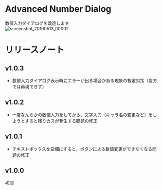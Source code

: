 # Advanced Number Dialog
数値入力ダイアログを改造します  
![screenshot_20190513_00002](https://user-images.githubusercontent.com/50558182/57592506-f09bb000-7571-11e9-8d64-8cab05753c49.jpg)

# リリースノート
## v1.0.3
* 数値入力ダイアログ表示時にエラーが出る場合がある現象の暫定対策（当方では再現できず）

## v1.0.2
* 一度なんらかの数値入力をしてから、文字入力（キャラ名の変更など）をしようとすると残りカスが発生する問題の修正

## v1.0.1
* テキストボックスを空欄にすると、ボタンによる数値変更ができなくなる問題の修正

## v1.0.0
初回